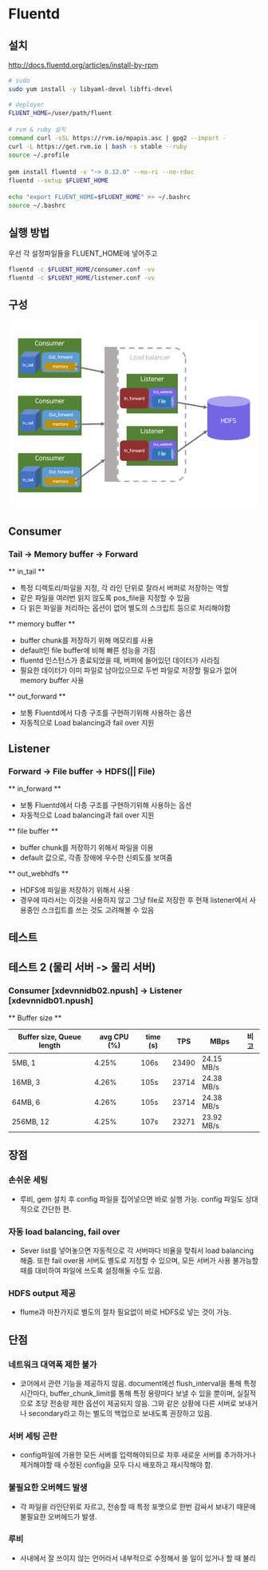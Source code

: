 # Fluentd

## 설치
http://docs.fluentd.org/articles/install-by-rpm

``` bash
# sudo
sudo yum install -y libyaml-devel libffi-devel
```

``` bash
# deployer
FLUENT_HOME=/user/path/fluent

# rvm & ruby 설치 
command curl -sSL https://rvm.io/mpapis.asc | gpg2 --import -
curl -L https://get.rvm.io | bash -s stable --ruby
source ~/.profile

gem install fluentd -v "~> 0.12.0" --no-ri --no-rdoc
fluentd --setup $FLUENT_HOME

echo "export FLUENT_HOME=$FLUENT_HOME" >> ~/.bashrc
source ~/.bashrc
```

## 실행 방법

우선 각 설정파일들을 FLUENT_HOME에 넣어주고

``` bash
fluentd -c $FLUENT_HOME/consumer.conf -vv
fluentd -c $FLUENT_HOME/listener.conf -vv
```

## 구성
![](fluent.png)

## Consumer
### Tail -> Memory buffer -> Forward
** in_tail **
- 특정 디렉토리/파일을 지정, 각 라인 단위로 잘라서 버퍼로 저장하는 역할
- 같은 파일을 여러번 읽지 않도록 pos_file을 지정할 수 있음
- 다 읽은 파일을 처리하는 옵션이 없어 별도의 스크립트 등으로 처리해야함

** memory buffer **
- buffer chunk를 저장하기 위해 메모리를 사용
- default인 file buffer에 비해 빠른 성능을 가짐
- fluentd 인스턴스가 종료되었을 때, 버퍼에 들어있던 데이터가 사라짐
- 필요한 데이터가 이미 파일로 남아있으므로 두번 파일로 저장할 필요가 없어 memory buffer 사용

** out_forward **
- 보통 Fluentd에서 다층 구조를 구현하기위해 사용하는 옵션
- 자동적으로 Load balancing과 fail over 지원

## Listener
### Forward -> File buffer -> HDFS(|| File)
** in_forward **
- 보통 Fluentd에서 다층 구조를 구현하기위해 사용하는 옵션
- 자동적으로 Load balancing과 fail over 지원

** file buffer **
- buffer chunk를 저장하기 위해서 파일을 이용
- default 값으로, 각종 장애에 우수한 신뢰도를 보여줌

** out_webhdfs **
- HDFS에 파일을 저장하기 위해서 사용
- 경우에 따라서는 이것을 사용하지 않고 그냥 file로 저장한 후 현재 listener에서 사용중인 스크립트를 쓰는 것도 고려해볼 수 있음


## 테스트
## 테스트 2 (물리 서버 -> 물리 서버)

### Consumer [xdevnnidb02.npush] -> Listener [xdevnnidb01.npush]
** Buffer size **

| Buffer size, Queue length | avg CPU (%) | time (s) | TPS | MBps | 비고 |
| ---------- | ----------- | -------- | --- | ---- | ---- |
| 5MB, 1 | 4.25% | 106s | 23490 | 24.15 MB/s ||
| 16MB, 3 | 4.26% | 105s | 23714 | 24.38 MB/s ||
| 64MB, 6 | 4.26% | 105s | 23714 | 24.38 MB/s ||
| 256MB, 12 | 4.25% | 107s | 23271 | 23.92 MB/s ||

## 장점

### 손쉬운 세팅
  - 루비, gem 설치 후 config 파일을 집어넣으면 바로 실행 가능. config 파일도 상대적으로 간단한 편.

### 자동 load balancing, fail over
  - Sever list를 넣어놓으면 자동적으로 각 서버마다 비율을 맞춰서 load balancing 해줌. 또한 fail over용 서버도 별도로 지정할 수 있으며, 모든 서버가 사용 불가능할 때를 대비하여 파일에 쓰도록 설정해둘 수도 있음.

### HDFS output 제공
  - flume과 마찬가지로 별도의 절차 필요없이 바로 HDFS로 넣는 것이 가능.

## 단점

### 네트워크 대역폭 제한 불가
- 코어에서 관련 기능을 제공하지 않음. document에선 flush_interval을 통해 특정 시간마다, buffer_chunk_limit를 통해 특정 용량마다 보낼 수 있을 뿐이며, 실질적으로 초당 전송량 제한 옵션이 제공되지 않음. 그와 같은 상황에 다른 서버로 보내거나 secondary라고 하는 별도의 백업으로 보내도록 권장하고 있음.

### 서버 세팅 곤란
- config파일에 가용한 모든 서버를 입력해야되므로 차후 새로운 서버를 추가하거나 제거해야할 때 수정된 config을 모두 다시 배포하고 재시작해야 함.

### 불필요한 오버헤드 발생
- 각 파일을 라인단위로 자르고, 전송할 때 특정 포맷으로 한번 감싸서 보내기 때문에 불필요한 오버헤드가 발생.

### 루비
- 사내에서 잘 쓰이지 않는 언어라서 내부적으로 수정해서 쓸 일이 있거나 할 때 불리